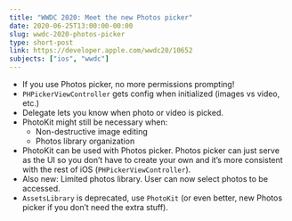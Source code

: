 ```yaml
---
title: "WWDC 2020: Meet the new Photos picker"
date: 2020-06-25T13:00:00-00:00
slug: wwdc-2020-photos-picker
type: short-post
link: https://developer.apple.com/wwdc20/10652
subjects: ["ios", "wwdc"]
---
```


* If you use Photos picker, no more permissions prompting!
* `PHPickerViewController` gets config when initialized (images vs video, etc.)
* Delegate lets you know when photo or video is picked.
* PhotoKit might still be necessary when:
    * Non-destructive image editing
    * Photos library organization
* PhotoKit can be used with Photos picker. Photos picker can just serve as the UI so you don’t have to create your own and it’s more consistent with the rest of iOS (`PHPickerViewController`).
* Also new: Limited photos library. User can now select photos to be accessed.
* `AssetsLibrary` is deprecated, use `PhotoKit` (or even better, new Photos picker if you don’t need the extra stuff).